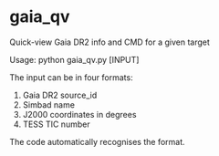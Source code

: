 # gaia_qv
Quick-view Gaia DR2 info and CMD for a given target

Usage: python gaia_qv.py [INPUT]

The input can be in four formats:
1. Gaia DR2 source_id
2. Simbad name
3. J2000 coordinates in degrees
4. TESS TIC number

The code automatically recognises the format.